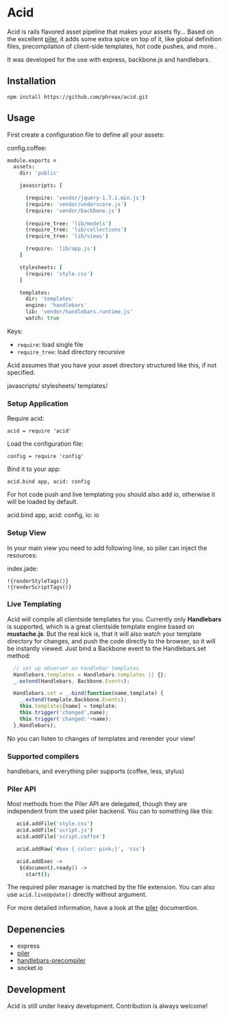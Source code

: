 Acid
====

Acid is rails flavored asset pipeline that makes your assets fly... Based on the excellent
[piler](https://github.com/epeli/piler), it adds some extra spice on top of it, like global definition
files, precompilation of client-side templates, hot code pushes, and more..

It was developed for the use with express, backbone.js and handlebars.


Installation
------------

    npm install https://github.com/phreax/acid.git 

Usage
-----

First create a configuration file to define all your assets:

config.coffee:

```coffee
module.exports = 
  assets:
    dir: 'public'

    javascripts: [

      (require: 'vendor/jquery-1.7.1.min.js')
      (require: 'vendor/underscore.js')
      (require: 'vendor/backbone.js')
      
      (require_tree: 'lib/models')
      (require_tree: 'lib/collections')
      (require_tree: 'lib/views')

      (require: 'lib/app.js')
    ]

    stylesheets: [
      (require: 'style.css') 
    ]

    templates:
      dir: 'templates'
      engine: 'handlebars'
      lib: 'vendor/handlebars.runtime.js'
      watch: true
```

Keys:

* `require`: load single file
* `require_tree`: load directory recursive

Acid assumes that you have your asset directory structured like this, if not specified:

  javascripts/
  stylesheets/
  templates/

### Setup Application

Require acid:

    acid = require 'acid'

Load the configuration file:

    config = require 'config'

Bind it to your app:

    acid.bind app, acid: config

For hot code push and live templating you should
also add io, otherwise it will be loaded by default.

  acid.bind app, acid: config, io: io

### Setup View

In your main view you need to add following line, so piler can inject 
the resources:

index.jade:

    !{renderStyleTags()}
    !{renderScriptTags()}

### Live Templating 

Acid will compile all clientside templates for you. Currently only **Handlebars** is supported, which is
a great clientside template engine based on **mustache.js**.
But the real kick is, that it will also watch your template directory for changes, and push the code directly
to the browser, so it will be instantly viewed. Just bind a Backbone event to the Handlebars.set method:

```javascript
  // set up observer on handlebar templates
  Handlebars.templates = Handlebars.templates || {};
  _.extend(Handlebars, Backbone.Events);

  Handlebars.set = _.bind(function(name,template) {
    _.extend(template,Backbone.Events);
    this.templates[name] = template;
    this.trigger('changed',name);
    this.trigger('changed:'+name);
  },Handlebars);
```
 
No you can listen to changes of templates and rerender your view!

### Supported compilers

handlebars, and everything piler supports (coffee, less, stylus)

### Piler API

Most methods from the Piler API are delegated, though they are independent from
the used piler backend. You can to something like this:

```coffee
   acid.addFile('style.css')
   acid.addFile('script.js')
   acid.addFile('script.coffee')

   acid.addRaw('#box { color: pink;}', 'css')

   acid.addExec ->
    $(document).ready() -> 
      start();
```

The required piler manager is matched by the file extension.
You can also use `acid.liveUpdate()` directly without argument.

For more detailed information, have a look at the [piler](https://github.com/epeli/piler) documention.


## Depenencies

* express
* [piler](https://github.com/epeli/piler)
* [handlebars-precompiler](https://github.com/phreax/node-handlebars-precompiler)
* socket.io 

## Development

Acid is still under heavy development. Contribution is always welcome!


